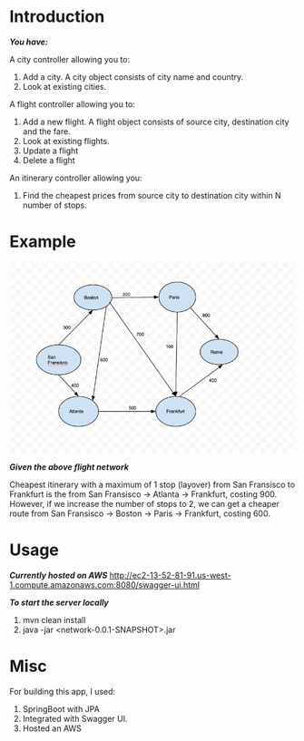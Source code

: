 # Introduction

***You have:***

A city controller allowing you to:
1. Add a city. A city object consists of city name and country.
2. Look at existing cities.

A flight controller allowing you to:
1. Add a new flight. A flight object consists of source city, destination city and the fare.
2. Look at existing flights.
3. Update a flight
4. Delete a flight

An itinerary controller allowing you:
1. Find the cheapest prices from source city to destination city within N number of stops.

# Example

![Alt Flight Network](https://github.com/deekrishn/itinerary-calculator/blob/main/Flight.png)

***Given the above flight network***

Cheapest itinerary with a maximum of 1 stop (layover) from San Fransisco to Frankfurt is the from 
San Fransisco -> Atlanta -> Frankfurt, costing 900. However, if we increase the number of stops to 2, we can get a 
cheaper route from San Fransisco -> Boston -> Paris -> Frankfurt, costing 600.

# Usage

***Currently hosted on AWS***
http://ec2-13-52-81-91.us-west-1.compute.amazonaws.com:8080/swagger-ui.html  

***To start the server locally***

1. mvn clean install
2. java -jar <network-0.0.1-SNAPSHOT>.jar

# Misc
For building this app, I used:
1. SpringBoot with JPA
2. Integrated with Swagger UI.
3. Hosted an AWS
